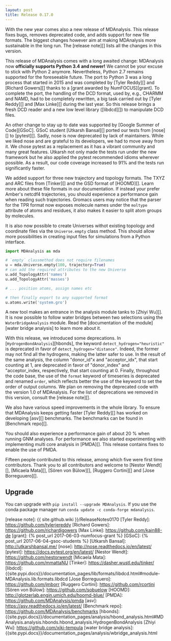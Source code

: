 ```yaml
---
layout: post
title: Release 0.17.0
---
```


With the new year comes also a new release of MDAnalysis.
This release fixes bugs, removes deprecated code, and adds support for new file formats. 
The biggest changes however aim at making MDAnalysis more sustainable in the long run. 
The [release note][] lists all the changes in this version.

This release of MDAnalysis comes with a long awaited change: 
MDAnalysis now **officially supports Python 3.4 and newer!** 
We cannot be your excuse to stick with Python 2 anymore. 
Nevertheless, Python 2.7 remains supported for the foreseeable future. 
The port to Python 3 was a long process that started in 2015 and was completed by [Tyler Reddy][] and [Richard Gowers][] thanks to a [grant awarded by NumFOCUS][grant]. 
To complete the port, the handling of the DCD format, used by, e.g., CHARMM and NAMD, had to be completely rewritten, a big task carried out by [Tyler Reddy][] and [Max Linke][] during the last year. 
So this release brings a fresh DCD reader and a new low level library ([libdcd][]) to manipulate DCD files.

An other change to stay up to date was supported by [Google Summer of Code][GSoC]. 
GSoC student [Utkarsh Bansal][] ported our tests from [nose][] to [pytest][]. 
Sadly, nose is now deprecated by lack of maintainers. 
While we liked nose and are grateful to its developers, we had to move away from it. 
We chose pytest as a replacement as it has a vibrant community and many great features. 
Utkarsh not only made the tests run under the new framework but he also applied the pytest recommended idioms wherever possible. 
As a result, our code coverage increased to 91% and the tests run significantly faster. 

We added support for three new trajectory and topology formats. 
The TXYZ and ARC files from [Tinker][] and the GSD format of [HOOMD][].
Learn more about these file formats in our documentation. 
If instead your prefer Amber's netcdf4 trajectories, you should experience a performance gain when reading such trajectories. Gromacs users may notice that the parser for the TPR format now exposes molecule names under the `moltype` attribute of atoms and residues, it also makes it easier to split atom groups by molecules.

It is also now possible to create Universes withot existing topology and coordinate files via the `Universe.empty` class method.  This should allow more possibilities in creating input files for simulations from a Python interface.

```python
import MDAnalysis as mda

# `empty` classmethod does not require filenames
u = mda.Universe.empty(100, trajectory=True)
# can add the required attributes to the new Universe
u.add_TopologyAttr('names')
u.add_TopologyAttr('masses')

# ... position atoms, assign names etc

# then finally export to any supported format
u.atoms.write('system.gro')

```

A new tool makes an entrance in the analysis module tanks to [Zhiyi Wu][]. It is now possible to follow water bridges between two selections using the `WaterBridgeAnalysis` module. Read the [documentation of the module][water bridge analysis] to learn more about it.

With this release, we introduced some deprecations. In [`HydrogenBondAnalysis`][hbonds], the keyword `detect_hydrogen="heuristic"` is deprecated in favor of `detect_hydrogen="distance"`. Indeed, the former may not find all the hydrogens, making the latter safer to use. In the result of the same analysis, the column "donor_id"x and "acceptor_idx", that start counting at 1, are deprecated in favor of "donor_index" and "acceptor_index, respectively, that start counting at 0. Finally, throughout the code base, the use of the `format` keyword of timeseries is deprecated and renamed `order`, which reflects better the use of the keyword to set the order of output columns. We plan on removing the deprecated code with the version 1.0 of MDAnalysis. For the list of deprecations we removed in this version, consult the [release note][].

We also have various speed improvements in the whole library.
To ensure that MDAnalysis keeps getting faster [Tyler Reddy][] has worked on developing [asv][] benchmarks.
The benchmarks can be found in [Benchmark repo][].

You should also experience a performance gain of about 20 % when running GNM analyses.
For performance we also started experimenting with implementing multi core analysis in [PMDA][].
This release contains fixes to enable the use of PMDA.

Fifteen people contributed to this release, among which five were first time contributors. 
Thank you to all contributors and welcome to [Nestor Wendt][], [Micaela Mata][], [Sören von Bülow][], [Ruggero Cortini][] and [Jose Borreguuero][].

## Upgrade

You can upgrade with `pip install --upgrade MDAnalysis`. If you use the conda package manager run `conda update -c conda-forge mdanalysis`.

[release note]: {{ site.github.wiki }}/ReleaseNotes0170
[Tyler Reddy]: https://github.com/tylerjereddy
[Richard Gowers]: https://github.com/richardjgowers
[Max Linke]: https://github.com/kain88-de
[grant]: {% post_url 2017-06-03-numfocus-grant %}
[GSoC]: {% post_url 2017-06-04-gsoc-students %}
[Utkarsh Bansal]: http://utkarshbansal.me/
[nose]: http://nose.readthedocs.io/en/latest/
[pytest]: https://docs.pytest.org/en/latest/
[Nestor Wendt]: https://github.com/nestorwendt
[Micaela Mata]: https://github.com/mmattaNU
[Tinker]: https://dasher.wustl.edu/tinker/
[libdcd]: {{site.pypi.docs}}/documentation_pages/lib/formats/libdcd.html#module-MDAnalysis.lib.formats.libdcd
[Jose Borreguuero]: https://github.com/jmborr
[Ruggero Cortini]: https://github.com/rcortini
[Sören von Bülow]: https://github.com/sobuelow
[HOOMD]: http://glotzerlab.engin.umich.edu/hoomd-blue/
[PMDA]: https://github.com/MDAnalysis/pmda
[asv]: https://asv.readthedocs.io/en/latest/
[Benchmark repo]: https://github.com/MDAnalysis/benchmarks
[hbonds]: {{site.pypi.docs}}/documentation_pages/analysis/hbond_analysis.html#MDAnalysis.analysis.hbonds.hbond_analysis.HydrogenBondAnalysis
[Zhiyi Wu]: https://github.com/xiki-tempula
[water bridge analysis]: {{site.pypi.docs}}/documentation_pages/analysis/wbridge_analysis.html
